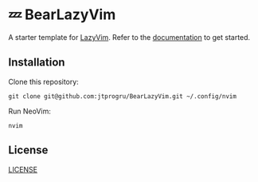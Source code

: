# 💤 BearLazyVim

A starter template for [LazyVim](https://github.com/LazyVim/LazyVim).
Refer to the [documentation](https://lazyvim.github.io/installation) to get started.

## Installation

Clone this repository:

```shell
git clone git@github.com:jtprogru/BearLazyVim.git ~/.config/nvim
```

Run NeoVim:

```shell
nvim
```

## License

[LICENSE](LICENSE)
